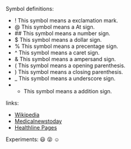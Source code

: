 Symbol definitions:
- ! This symbol means a exclamation mark.                               
- @ This symbol means a At sign.                              
- \#\# This symbol means a number sign.
- $ This symbol means a dollar sign.
- % This symbol means a precentage sign. 
- ^ This symbol means a caret sign. 
- & This symbol means a ampersand sign. 
- ( This symbol means a opening parenthesis.
- ) This symbol means a closing parenthesis.
- _ This symbol means a underscore sign. 
- + This symbol means a addition sign. 

links: 
- [Wikipedia](https://en.wikipedia.org/wiki/Apple)
- [Medicalnewstoday](https://www.healthline.com/nutrition/foods/bananas)
- [Healthline Pages](https://www.medicalnewstoday.com/articles/272782) 

Experiments:
:smiley:
:stuck_out_tongue_closed_eyes:
:relaxed:
